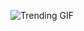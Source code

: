 ![Trending GIF](https://media0.giphy.com/media/v1.Y2lkPThiYjIxNzcybmg3bm16ajRvbThkMXM5d28zMXYydWEyaDUzdXhsOGJyZGFjYXI0OCZlcD12MV9naWZzX3NlYXJjaCZjdD1n/xUPGcEliCc7bETyfO8/giphy.gif)
